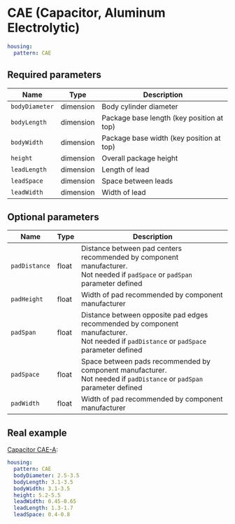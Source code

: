 CAE (Capacitor, Aluminum Electrolytic)
======================================

```yaml
housing:
  pattern: CAE
```

<!--<center><img src="/img/doc/patterns/cae.svg" width="60%" alt="CAE Package"></center>-->

Required parameters
-------------------

| Name | Type | Description |
|------|------|-------------|
| `bodyDiameter` | dimension | Body cylinder diameter |
| `bodyLength` | dimension | Package base length (key position at top) |
| `bodyWidth` | dimension | Package base width (key position at top) |
| `height` | dimension | Overall package height |
| `leadLength` | dimension | Length of lead |
| `leadSpace` | dimension | Space between leads |
| `leadWidth` | dimension | Width of lead |

Optional parameters
-------------------

| Name | Type | Description |
|------|------|-------------|
| `padDistance` | float | Distance between pad centers recommended by component manufacturer.<br/>Not needed if `padSpace` or `padSpan` parameter defined |
| `padHeight` | float | Width of pad recommended by component manufacturer |
| `padSpan` | float | Distance between opposite pad edges recommended by component manufacturer.<br/>Not needed if `padDistance` or `padSpace` parameter defined |
| `padSpace` | float | Space between pads recommended by component manufacturer.<br/>Not needed if `padDistance` or `padSpan` parameter defined |
| `padWidth` | float | Width of pad recommended by component manufacturer |

Real example
------------

[Capacitor CAE-A](https://github.com/qeda/library/blob/master/capacitor/cae-a.yaml):

```yaml
housing:
  pattern: CAE
  bodyDiameter: 2.5-3.5
  bodyLength: 3.1-3.5
  bodyWidth: 3.1-3.5
  height: 5.2-5.5
  leadWidth: 0.45-0.65
  leadLength: 1.3-1.7
  leadSpace: 0.4-0.8
```

